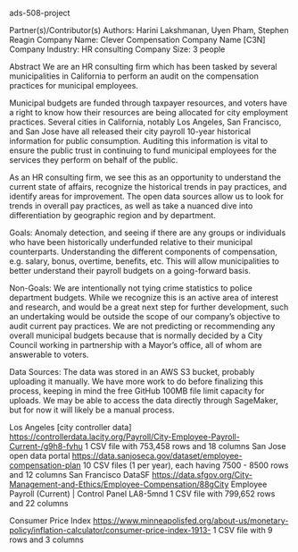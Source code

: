 ads-508-project

Partner(s)/Contributor(s)
Authors: Harini Lakshmanan, Uyen Pham, Stephen Reagin
Company Name: Clever Compensation Company Name [C3N]
Company Industry: HR consulting
Company Size: 3 people

Abstract
We are an HR consulting firm which has been tasked by several municipalities in California to perform an audit on the compensation practices for municipal employees.

Municipal budgets are funded through taxpayer resources, and voters have a right to know how their resources are being allocated for city employment practices. Several cities in California, notably Los Angeles, San Francisco, and San Jose have all released their city payroll 10-year historical information for public consumption. Auditing this information is vital to ensure the public trust in continuing to fund municipal employees for the services they perform on behalf of the public.

As an HR consulting firm, we see this as an opportunity to understand the current state of affairs, recognize the historical trends in pay practices, and identify areas for improvement. The open data sources allow us to look for trends in overall pay practices, as well as take a nuanced dive into differentiation by geographic region and by department. 

Goals:
Anomaly detection, and seeing if there are any groups or individuals who have been historically underfunded relative to their municipal counterparts.
Understanding the different components of compensation, e.g. salary, bonus, overtime, benefits, etc. This will allow municipalities to better understand their payroll budgets on a going-forward basis.

Non-Goals:
We are intentionally not tying crime statistics to police department budgets. While we recognize this is an active area of interest and research, and would be a great next step for further development, such an undertaking would be outside the scope of our company’s objective to audit current pay practices.
We are not predicting or recommending any overall municipal budgets because that is normally decided by a City Council working in partnership with a Mayor’s office, all of whom are answerable to voters.

Data Sources:
The data was stored in an AWS S3 bucket, probably uploading it manually. We have more work to do before finalizing this process, keeping in mind the free GitHub 100MB file limit capacity for uploads. We may be able to access the data directly through SageMaker, but for now it will likely be a manual process.

Los Angeles [city controller data]
https://controllerdata.lacity.org/Payroll/City-Employee-Payroll-Current-/g9h8-fvhu
1 CSV file with 753,458 rows and 18 columns
San Jose open data portal
https://data.sanjoseca.gov/dataset/employee-compensation-plan
10 CSV files (1 per year), each having 7500 - 8500 rows and 12 columns
San Francisco DataSF
https://data.sfgov.org/City-Management-and-Ethics/Employee-Compensation/88gCity Employee Payroll (Current) | Control Panel LA8-5mnd
1 CSV file with 799,652 rows and 22 columns

Consumer Price Index
https://www.minneapolisfed.org/about-us/monetary-policy/inflation-calculator/consumer-price-index-1913-
1 CSV file with 9 rows and 3 columns
